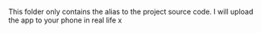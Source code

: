 This folder only contains the alias to the project source code. I will upload the app to your phone in real life x
